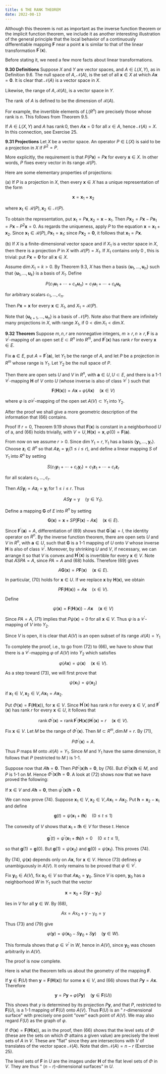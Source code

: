 ```yaml
---
title: 6 THE RANK THEOREM
date: 2022-08-13
---
```


Although this theorem is not as important as the inverse function theorem or the implicit function theorem, we include it as another interesting illustration of the general principle that the local behavior of a continuously differentiable mapping $\mathbf{F}$ near a point $\mathbf{x}$ is similar to that of the linear transformation $\mathbf{F}^{\prime}(\mathbf{x})$.

Before stating it, we need a few more facts about linear transformations.

**9.30 Definitions** Suppose $X$ and $Y$ are vector spaces, and $A \in L(X, Y)$, as in Definition 9.6. The null space of $A, \mathscr{N}(A)$, is the set of all $\mathbf{x} \in X$ at which $A \mathbf{x}=\mathbf{0}$. It is clear that $\mathcal{N}(A)$ is a vector space in $X$.

Likewise, the range of $A, \mathscr{R}(A)$, is a vector space in $Y$.

The $\operatorname{rank}$ of $A$ is defined to be the dimension of $\mathscr{R}(A)$.

For example, the invertible elements of $L\left(R^{n}\right)$ are precisely those whose rank is $n$. This follows from Theorem 9.5.

If $A \in L(X, Y)$ and $A$ has $\operatorname{rank} 0$, then $A \mathbf{x}=0$ for all $x \in A$, hence $\mathscr{N}(A)=X$. In this connection, see Exercise $25 .$

**9.31 Projections** Let $X$ be a vector space. An operator $P \in L(X)$ is said to be a projection in $X$ if $P^{2}=P$.

More explicitly, the requirement is that $P(P \mathbf{x})=P \mathbf{x}$ for every $\mathbf{x} \in X$. In other words, $P$ fixes every vector in its range $\mathscr{R}(P)$.

Here are some elementary properties of projections:

(a) If $P$ is a projection in $X$, then every $\mathbf{x} \in X$ has a unique representation of the form

$$
\mathbf{x}=\mathbf{x}_{1}+\mathbf{x}_{2}
$$

where $\mathbf{x}_{1} \in \mathscr{R}(P), \mathbf{x}_{2} \in \mathscr{N}(P)$.

To obtain the representation, put $\mathbf{x}_{1}=P \mathbf{x}, \mathbf{x}_{2}=\mathbf{x}-\mathbf{x}_{1}$. Then $P \mathbf{x}_{2}=P \mathbf{x}-P \mathbf{x}_{1}=P \mathbf{x}-P^{2} \mathbf{x}=0$. As regards the uniqueness, apply $P$ to the equation $\mathbf{x}=\mathbf{x}_{1}+\mathbf{x}_{2}$. Since $\mathbf{x}_{1} \in \mathscr{R}(P), P \mathbf{x}_{1}=\mathbf{x}_{1}$; since $P \mathbf{x}_{2}=\mathbf{0}$, it follows that $\mathbf{x}_{1}=P \mathbf{x}$.

(b) If $X$ is a finite-dimensional vector space and if $X_{1}$ is a vector space in $X$, then there is a projection $P$ in $X$ with $\mathscr{R}(P)=X_{1}$. If $X_{1}$ contains only 0 , this is trivial: put $P \mathbf{x}=\mathbf{0}$ for all $\mathbf{x} \in X$.

Assume $\operatorname{dim} X_{1}=k>0$. By Theorem 9.3, $X$ has then a basis $\left\{\mathbf{u}_{1}, \ldots, \mathbf{u}_{n}\right\}$ such that $\left\{\mathbf{u}_{1}, \ldots, \mathbf{u}_{k}\right\}$ is a basis of $X_{1}$. Define

$$
P\left(c_{1} \mathbf{u}_{1}+\cdots+c_{n} \mathbf{u}_{n}\right)=c_{1} \mathbf{u}_{1}+\cdots+c_{k} \mathbf{u}_{k}
$$

for arbitrary scalars $c_{1}, \ldots, c_{n}$.

Then $P \mathbf{x}=\mathbf{x}$ for every $\mathbf{x} \in X_{1}$, and $X_{1}=\mathscr{R}(P)$.

Note that $\left\{\mathbf{u}_{k+1}, \ldots, \mathbf{u}_{n}\right\}$ is a basis of $\mathcal{N}(P)$. Note also that there are infinitely many projections in $X$, with range $X_{1}$, if $0<\operatorname{dim} X_{1}<\operatorname{dim} X$.

**9.32 Theorem** Suppose $m, n, r$ are nonnegative integers, $m \geq r, n \geq r, \mathbf{F}$ is a $\mathscr{C}^{\prime}$-mapping of an open set $E \subset R^{n}$ into $R^{m}$, and $\mathbf{F}^{\prime}(\mathbf{x})$ has rank $r$ for every $\mathbf{x} \in E$.

Fix $\mathbf{a} \in E$, put $A=\mathbf{F}^{\prime}(\mathbf{a})$, let $Y_{1}$ be the range of $A$, and let $P$ be a projection in $R^{m}$ whose range is $Y_{1}$. Let $Y_{2}$ be the null space of $P$.

Then there are open sets $U$ and $V$ in $R^{n}$, with $\mathbf{a} \in U, U \subset E$, and there is a 1-1 $\mathscr{C}^{\prime}$-mapping $\mathbf{H}$ of $V$ onto $U$ (whose inverse is also of class $\mathscr{C}^{\prime}$ ) such that

$$
\mathbf{F}(\mathbf{H}(\mathbf{x}))=A \mathbf{x}+\varphi(A \mathbf{x}) \quad(\mathbf{x} \in V)
$$

where $\varphi$ is $a \mathscr{C}^{\prime}$-mapping of the open set $A(V) \subset Y_{1}$ into $Y_{2}$.

After the proof we shall give a more geometric description of the information that (66) contains.

Proof If $r=0$, Theorem $9.19$ shows that $\mathbf{F}(\mathbf{x})$ is constant in a neighborhood $U$ of a, and (66) holds trivially, with $V=U, \mathbf{H}(\mathbf{x})=\mathbf{x}, \varphi(0)=\mathbf{F}(\mathbf{a})$.

From now on we assume $r>0$. Since $\operatorname{dim} Y_{1}=r, Y_{1}$ has a basis $\left\{\mathbf{y}_{1}, \ldots, \mathbf{y}_{r}\right\}$. Choose $\mathbf{z}_{i} \in R^{n}$ so that $A \mathbf{z}_{i}=\mathbf{y}_{i}(1 \leq i \leq r)$, and define a linear mapping $S$ of $Y_{1}$ into $R^{n}$ by setting

$$
S\left(c_{1} \mathbf{y}_{1}+\cdots+c_{r} \mathbf{y}_{r}\right)=c_{1} \mathbf{z}_{1}+\cdots+c_{r} \mathbf{z}_{r}
$$

for all scalars $c_{1}, \ldots, c_{r}$.

Then $A S \mathbf{y}_{i}=A \mathbf{z}_{i}=\mathbf{y}_{i}$ for $1 \leq i \leq r$. Thus

$$
A S \mathbf{y}=\mathrm{y} \quad\left(\mathrm{y} \in Y_{1}\right) \text {. }
$$

Define a mapping $\mathbf{G}$ of $E$ into $R^{n}$ by setting

$$
\mathbf{G}(\mathbf{x})=\mathbf{x}+S P[\mathbf{F}(\mathbf{x})-A \mathbf{x}] \quad(\mathbf{x} \in E) .
$$

Since $\mathbf{F}^{\prime}(\mathbf{a})=A$, differentiation of (69) shows that $\mathbf{G}^{\prime}(\mathbf{a})=I$, the identity operator on $R^{n}$. By the inverse function theorem, there are open sets $U$ and $V$ in $R^{n}$, with $\mathbf{a} \in U$, such that $\mathbf{G}$ is a 1-1 mapping of $U$ onto $V$ whose inverse $\mathbf{H}$ is also of class $\mathscr{C}^{\prime}$. Moreover, by shrinking $U$ and $V$, if necessary, we can arrange it so that $V$ is convex and $\mathbf{H}^{\prime}(\mathbf{x})$ is invertible for every $\mathbf{x} \in V$. Note that $A S P A=A$, since $P A=A$ and (68) holds. Therefore (69) gives

$$
A \mathbf{G}(\mathbf{x})=P \mathbf{F}(\mathbf{x}) \quad(\mathbf{x} \in E) .
$$

In particular, (70) holds for $\mathbf{x} \in U$. If we replace $\mathbf{x}$ by $\mathbf{H}(\mathbf{x})$, we obtain

$$
P \mathbf{F}(\mathbf{H}(\mathbf{x}))=A \mathbf{x} \quad(\mathrm{x} \in V) .
$$

Define

$$
\psi(\mathbf{x})=\mathbf{F}(\mathbf{H}(\mathbf{x}))-A \mathbf{x} \quad(\mathbf{x} \in V)
$$

Since $P A=A$, (71) implies that $P \psi(\mathbf{x})=0$ for all $\mathbf{x} \in V$. Thus $\psi$ is a $\mathscr{C}^{\prime}$-mapping of $V$ into $Y_{2}$.

Since $V$ is open, it is clear that $A(V)$ is an open subset of its range $\mathscr{R}(A)=Y_{1}$

To complete the proof, i.e., to go from (72) to (66), we have to show that there is a $\mathscr{C}^{\prime}$-mapping $\varphi$ of $A(V)$ into $Y_{2}$ which satisfies

$$
\varphi(A \mathbf{x})=\psi(\mathbf{x}) \quad(\mathbf{x} \in V) .
$$

As a step toward (73), we will first prove that

$$
\psi\left(\mathbf{x}_{1}\right)=\psi\left(\mathbf{x}_{2}\right)
$$

if $\mathbf{x}_{1} \in V, \mathbf{x}_{2} \in V, A \mathbf{x}_{1}=A \mathbf{x}_{2}$.

Put $\Phi(\mathbf{x})=\mathbf{F}(\mathbf{H}(\mathbf{x}))$, for $\mathbf{x} \in V$. Since $\mathbf{H}^{\prime}(\mathbf{x})$ has rank $n$ for every $\mathbf{x} \in V$, and $\mathbf{F}^{\prime}(\mathbf{x})$ has rank $r$ for every $\mathbf{x} \in U$, it follows that

$$
\operatorname{rank} \Phi^{\prime}(\mathbf{x})=\operatorname{rank} \mathbf{F}^{\prime}(\mathbf{H}(\mathbf{x})) \mathbf{H}^{\prime}(\mathbf{x})=r \quad(\mathbf{x} \in V) .
$$

Fix $\mathbf{x} \in V$. Let $M$ be the range of $\Phi^{\prime}(\mathbf{x})$. Then $M \subset R^{m}, \operatorname{dim} M=r$. By (71),

$$
P \Phi^{\prime}(\mathbf{x})=A .
$$

Thus $P$ maps $M$ onto $\mathscr{R}(A)=Y_{1}$. Since $M$ and $Y_{1}$ have the same dimension, it follows that $P$ (restricted to $M$ ) is 1-1.

Suppose now that $A \mathbf{h}=\mathbf{0}$. Then $P \Phi^{\prime}(\mathbf{x}) \mathbf{h}=\mathbf{0}$, by (76). But $\Phi^{\prime}(\mathbf{x}) \mathbf{h} \in M$, and $P$ is 1-1 on $M$. Hence $\Phi^{\prime}(\mathbf{x}) \mathbf{h}=\mathbf{0}$. A look at (72) shows now that we have proved the following:

If $\mathbf{x} \in V$ and $A \mathbf{h}=\mathbf{0}$, then $\psi^{\prime}(\mathbf{x}) \mathbf{h}=\mathbf{0}$.

We can now prove (74). Suppose $\mathbf{x}_{1} \in V, \mathbf{x}_{2} \in V, A \mathbf{x}_{1}=A \mathbf{x}_{2}$. Put $\mathbf{h}=\mathbf{x}_{2}-\mathbf{x}_{1}$ and define

$$
\mathbf{g}(t)=\psi\left(\mathbf{x}_{1}+t \mathbf{h}\right) \quad(0 \leq t \leq 1)
$$

The convexity of $V$ shows that $\mathbf{x}_{1}+t \mathbf{h} \in V$ for these $t$. Hence

$$
\mathbf{g}^{\prime}(t)=\psi^{\prime}\left(\mathbf{x}_{1}+t \mathbf{h}\right) h=0 \quad(0 \leq t \leq 1),
$$

so that $\mathbf{g}(1)=\mathbf{g}(0)$. But $\mathbf{g}(1)=\psi\left(\mathbf{x}_{2}\right)$ and $\mathbf{g}(0)=\psi\left(\mathbf{x}_{1}\right)$. This proves (74).

By (74), $\psi(\mathbf{x})$ depends only on $A \mathbf{x}$, for $\mathbf{x} \in V$. Hence (73) defines $\varphi$ unambiguously in $A(V)$. It only remains to be proved that $\varphi \in \mathscr{C}^{\prime}$.

Fix $\mathbf{y}_{0} \in A(V)$, fix $\mathbf{x}_{0} \in V$ so that $A \mathbf{x}_{0}=\mathbf{y}_{0}$. Since $V$ is open, $\mathbf{y}_{0}$ has a neighborhood $W$ in $Y_{1}$ such that the vector

$$
\mathbf{x}=\mathbf{x}_{0}+S\left(\mathbf{y}-\mathbf{y}_{0}\right)
$$

lies in $V$ for all $\mathbf{y} \in W$. By (68),

$$
A \mathrm{x}=A \mathrm{x}_{0}+\mathrm{y}-\mathrm{y}_{0}=\mathrm{y}
$$

Thus (73) and (79) give

$$
\varphi(\mathbf{y})=\psi\left(\mathbf{x}_{0}-S \mathbf{y}_{0}+S \mathbf{y}\right) \quad(\mathbf{y} \in W) .
$$

This formula shows that $\varphi \in \mathscr{C}^{\prime}$ in $W$, hence in $A(V)$, since $\mathbf{y}_{0}$ was chosen arbitrarily in $A(V)$.

The proof is now complete.

Here is what the theorem tells us about the geometry of the mapping $\mathbf{F}$.

If $\mathbf{y} \in \mathbf{F}(U)$ then $\mathbf{y}=\mathbf{F}(\mathbf{H}(\mathbf{x}))$ for some $\mathbf{x} \in V$, and (66) shows that $P \mathbf{y}=A \mathbf{x}$. Therefore

$$
\mathbf{y}=P \mathbf{y}+\varphi(P \mathbf{y}) \quad(\mathbf{y} \in \mathbf{F}(U))
$$

This shows that $y$ is determined by its projection $P \mathbf{y}$, and that $P$, restricted to $\mathbf{F}(U)$, is a 1-1 mapping of $\mathbf{F}(U)$ onto $A(V)$. Thus $\mathbf{F}(U)$ is an " $r$-dimensional surface" with precisely one point "over" each point of $A(V)$. We may also regard $F(U)$ as the graph of $\varphi$.

If $\Phi(\mathbf{x})=\mathbf{F}(\mathbf{H}(\mathbf{x}))$, as in the proof, then (66) shows that the level sets of $\Phi$ (these are the sets on which $\Phi$ attains a given value) are precisely the level sets of $A$ in $V$. These are "flat" since they are intersections with $V$ of translates of the vector space $\mathcal{N}(A)$. Note that $\operatorname{dim} \mathcal{N}(A)=n-r$ (Exercise 25).

The level sets of $\mathbf{F}$ in $U$ are the images under $\mathbf{H}$ of the flat level sets of $\Phi$ in $V$. They are thus " $(n-r)$-dimensional surfaces" in $U$.
